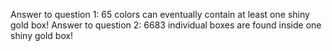 Answer to question 1: 65 colors can eventually contain at least one shiny gold box!
Answer to question 2: 6683 individual boxes are found inside one shiny gold box!